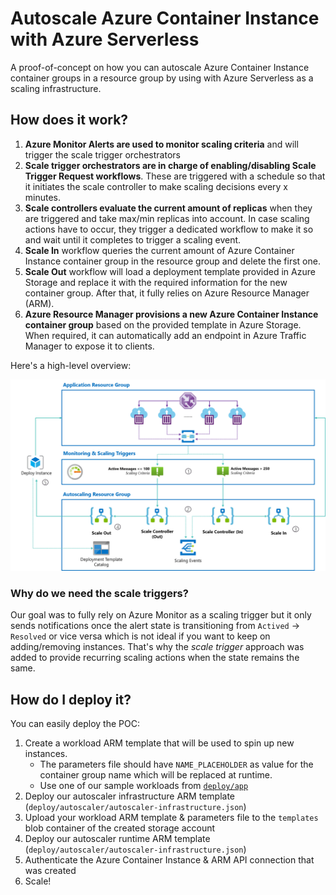 # Autoscale Azure Container Instance with Azure Serverless

A proof-of-concept on how you can autoscale Azure Container Instance container groups in a resource group by using with Azure Serverless as a scaling infrastructure.

## How does it work?

1. **Azure Monitor Alerts are used to monitor scaling criteria** and will trigger the scale trigger orchestrators
2. **Scale trigger orchestrators are in charge of enabling/disabling Scale Trigger Request workflows**. These are triggered with a schedule so that it initiates the scale controller to make scaling decisions every x minutes.
3. **Scale controllers evaluate the current amount of replicas** when they are triggered and take max/min replicas into account. In case scaling actions have to occur, they trigger a dedicated workflow to make it so and wait until it completes to trigger a scaling event.
4. **Scale In** workflow queries the current amount of Azure Container Instance container group in the resource group and delete the first one.
5. **Scale Out** workflow will load a deployment template provided in Azure Storage and replace it with the required information for the new container group. After that, it fully relies on Azure Resource Manager (ARM).
6. **Azure Resource Manager provisions a new Azure Container Instance container group** based on the provided template in Azure Storage. When required, it can automatically add an endpoint in Azure Traffic Manager to expose it to clients.

Here's a high-level overview:

![Overview](./media/overview.png)

### Why do we need the scale triggers?

Our goal was to fully rely on Azure Monitor as a scaling trigger but it only sends notifications once the alert state is transitioning from `Actived` → `Resolved` or vice versa which is not ideal if you want to keep on adding/removing instances. That's why the *scale trigger* approach was added to provide recurring scaling actions when the state remains the same.

## How do I deploy it?

You can easily deploy the POC:

1. Create a workload ARM template that will be used to spin up new instances.
    - The parameters file should have `NAME_PLACEHOLDER` as value for the container group name which will be replaced at runtime.
    - Use one of our sample workloads from [`deploy/app`](deploy/app/README.md)
2. Deploy our autoscaler infrastructure ARM template (`deploy/autoscaler/autoscaler-infrastructure.json`)
3. Upload your workload ARM template & parameters file to the `templates` blob container of the created storage account
4. Deploy our autoscaler runtime ARM template (`deploy/autoscaler/autoscaler-infrastructure.json`)
5. Authenticate the Azure Container Instance & ARM API connection that was created
6. Scale!
